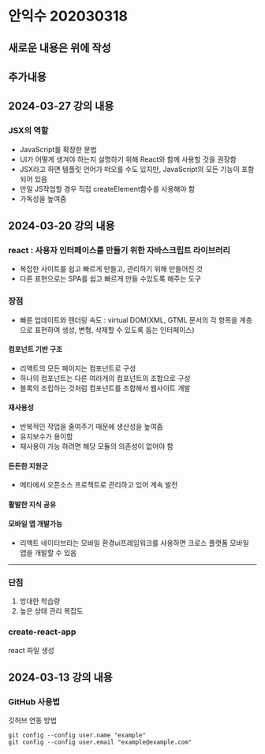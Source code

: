 # 안익수 202030318

## 새로운 내용은 위에 작성
## 추가내용 
## 2024-03-27 강의 내용
### JSX의 역할
* JavaScript를 확장한 문법
* UI가 어떻게 생겨야 하는지 설명하기 위해 React와 함께 사용할 것을 권장함
* JSX라고 하면 템플릿 언어가 떠오를 수도 있지만, JavaScript의 모든 기능이 포함되어 있음
* 만일 JS작업할 경우 직접 createElement함수를 사용해야 함
* 가독성을 높여줌  


 
## 2024-03-20 강의 내용
### react : 사용자 인터페이스를 만들기 위한 자바스크립트 라이브러리 <br>
* 복잡한 사이트를 쉽고 빠르게 만들고, 관리하기 위해 만들어진 것
* 다른 표현으로는 SPA를 쉽고 빠르게 만들 수있도록 해주는 도구  

 ### 장점
 * 빠른 업데이트와 렌더링 속도 : virtual DOM(XML, GTML 문서의 각 항목을 계층으로 표현하여 생성, 변형, 삭제할 수 있도록 돕는 인터페이스)     

 #### 컴포넌트 기반 구조
* 리액트의 모든 페이지는 컴포넌트로 구성
* 하나의 컴포넌트는 다른 여러개의 컴포넌트의 조합으로 구성
* 블록의 조립하는 것처럼 컴포넌트를 조합해서 웹사이트 개발
#### 재사용성
* 반복적인 작업을 줄여주기 때문에 생산성을 높여줌 
* 유지보수가 용이함
* 재사용이 가능 하려면 해당 모듈의 의존성이 없어야 함

#### 든든한 지원군
* 메타에서 오픈소스 프로젝트로 관리하고 있어 계속 발전
#### 활발한 지식 공유
#### 모바일 앱 개발가능
* 리액트 네이티브라는 모바일 환경ui프레임워크를 사용하면 크로스 플랫폼 모바일 앱을 개발할 수 있음
---
### 단점 
1. 방대한 학습량
2. 높은 상태 관리 복잡도

### create-react-app
react 파일 생성 

## 2024-03-13 강의 내용
### GitHub 사용법
깃허브 연동 방법
```
git config --config user.name "example"
git config --config user.email "example@example.com"
```
